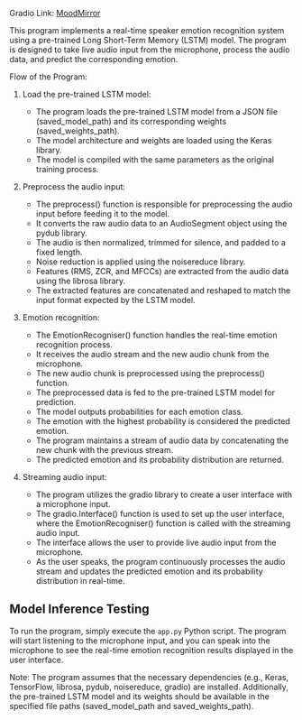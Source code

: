 Gradio Link: [MoodMirror](https://huggingface.co/spaces/KhadgaA/MoodMirror)

This program implements a real-time speaker emotion recognition system using a pre-trained Long Short-Term Memory (LSTM) model. The program is designed to take live audio input from the microphone, process the audio data, and predict the corresponding emotion.

Flow of the Program:

1. Load the pre-trained LSTM model:

   - The program loads the pre-trained LSTM model from a JSON file (saved_model_path) and its corresponding weights (saved_weights_path).
   - The model architecture and weights are loaded using the Keras library.
   - The model is compiled with the same parameters as the original training process.
2. Preprocess the audio input:

   - The preprocess() function is responsible for preprocessing the audio input before feeding it to the model.
   - It converts the raw audio data to an AudioSegment object using the pydub library.
   - The audio is then normalized, trimmed for silence, and padded to a fixed length.
   - Noise reduction is applied using the noisereduce library.
   - Features (RMS, ZCR, and MFCCs) are extracted from the audio data using the librosa library.
   - The extracted features are concatenated and reshaped to match the input format expected by the LSTM model.
3. Emotion recognition:

   - The EmotionRecogniser() function handles the real-time emotion recognition process.
   - It receives the audio stream and the new audio chunk from the microphone.
   - The new audio chunk is preprocessed using the preprocess() function.
   - The preprocessed data is fed to the pre-trained LSTM model for prediction.
   - The model outputs probabilities for each emotion class.
   - The emotion with the highest probability is considered the predicted emotion.
   - The program maintains a stream of audio data by concatenating the new chunk with the previous stream.
   - The predicted emotion and its probability distribution are returned.
4. Streaming audio input:

   - The program utilizes the gradio library to create a user interface with a microphone input.
   - The gradio.Interface() function is used to set up the user interface, where the EmotionRecogniser() function is called with the streaming audio input.
   - The interface allows the user to provide live audio input from the microphone.
   - As the user speaks, the program continuously processes the audio stream and updates the predicted emotion and its probability distribution in real-time.

## Model Inference Testing 

To run the program, simply execute the `app.py` Python script. The program will start listening to the microphone input, and you can speak into the microphone to see the real-time emotion recognition results displayed in the user interface.

Note: The program assumes that the necessary dependencies (e.g., Keras, TensorFlow, librosa, pydub, noisereduce, gradio) are installed. Additionally, the pre-trained LSTM model and its weights should be available in the specified file paths (saved_model_path and saved_weights_path).
